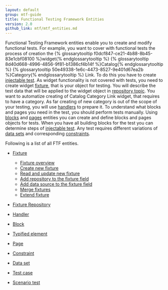```yaml
---
layout: default
group: mtf-guide
title: Functional Testing Framework Entities
version: 2.0
github_link: mtf/mtf_entities.md
---
```

Functional Testing Framework entities enable you to create and modify functional tests. 
For example, you want to cover with functional tests the process of creation the {% glossarytooltip f0dcf847-ce21-4b88-8b45-83e1cbf08100 %}widget{% endglossarytooltip %} {% glossarytooltip 8d40d668-4996-4856-9f81-b1386cf4b14f %}Catalog{% endglossarytooltip %} {% glossarytooltip 50e49338-1e6c-4473-8527-9e401d67ea2b %}Category{% endglossarytooltip %} Link.
To do this you have to create <a href="{{page.baseurl}}mtf/mtf_entities/mtf_testcase.html">injectable test</a>. As widget functionality is not covered with tests, you need to create widget <a href="{{page.baseurl}}/mtf/mtf_entities/mtf_fixture.html">fixture</a>, that is your object for testing. You will describe the test data that will be applied to the widget object in <a href="{{page.baseurl}}mtf/mtf_entities/mtf_fixture-repo.html">repository topic</a>. You want to automatize creating of Catalog Category Link widget, that requires to have a category. As far creating of new category is out of the scope of your testing, you will use <a href="{{page.baseurl}}mtf/mtf_entities/mtf_handler.html">handlers</a> to prepare it. To understand what blocks and pages you need in the test, you should perform tests manually. Using <a href="{{page.baseurl}}mtf/mtf_entities/mtf_block.html">blocks</a> and <a href="{{page.baseurl}}mtf/mtf_entities/mtf_page.html">pages</a> entities you can create and define blocks and pages objects for tests. When you have all building blocks for the test you can determine steps of <a href="{{page.baseurl}}mtf/mtf_entities/mtf_testcase.html">injectable test</a>. Any test requires different variations of <a href="{{page.baseurl}}mtf/mtf_entities/mtf_dataset.html">data sets</a> and corresponding <a href="{{page.baseurl}}mtf/mtf_entities/mtf_constraint.html">constraints</a>. 

Following is a list of all FTF entities.

- <a href="{{page.baseurl}}mtf/mtf_entities/mtf_fixture.html">Fixture</a>
  - <a href="{{page.baseurl}}mtf/mtf_entities/mtf_fixture.html#mtf_fixture_overview">Fixture overview</a>
  - <a href="{{page.baseurl}}mtf/mtf_entities/mtf_fixture.html#mtf_fixture_create">Create new fixture</a>
  - <a href="{{page.baseurl}}mtf/mtf_entities/mtf_fixture.html#mtf_fixture_read">Read and update new fixture</a>
  - <a href="{{page.baseurl}}mtf/mtf_entities/mtf_fixture.html#mtf_fixture_repositoy">Add repository to the fixture field</a>
  - <a href="{{page.baseurl}}mtf/mtf_entities/mtf_fixture.html#mtf_fixture_source">Add data source to the fixture field</a>
  - <a href="{{page.baseurl}}mtf/mtf_entities/mtf_fixture.html#mtf_fixture_merge">Merge fixtures</a>
  - <a href="{{page.baseurl}}mtf/mtf_entities/mtf_fixture.html#mtf_fixture_extend">Extend fixture</a>
  
  
- <a href="{{page.baseurl}}mtf/mtf_entities/mtf_fixture-repo.html">Fixture Repository</a>

- <a href="{{page.baseurl}}mtf/mtf_entities/mtf_handler.html">Handler</a>

- <a href="{{page.baseurl}}mtf/mtf_entities/mtf_block.html">Block</a>

- <a href="{{page.baseurl}}mtf/mtf_entities/mtf_typified-element.html">Typified element</a>

- <a href="{{page.baseurl}}mtf/mtf_entities/mtf_page.html">Page</a>

- <a href="{{page.baseurl}}mtf/mtf_entities/mtf_constraint.html">Constraint</a>

- <a href="{{page.baseurl}}mtf/mtf_entities/mtf_dataset.html">Data set</a>

- <a href="{{page.baseurl}}mtf/mtf_entities/mtf_testcase.html">Test case</a>

- <a href="{{page.baseurl}}mtf/mtf_entities/mtf_scenariotest.html">Scenario test</a>


